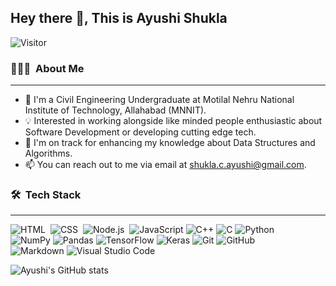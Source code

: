 ## Hey there 👋, This is Ayushi Shukla    

![Visitor](https://visitor-badge.laobi.icu/badge?page_id=ayushias0203)

 ### 👨🏻‍💻 &nbsp;About Me
 <hr>

<!-- **Ayushias0203/ayushias0203** is a ✨ _special_ ✨ repository because its `README.md` (this file) appears on your GitHub profile. -->

<!-- Here are some ideas to get you started: -->

- 🔭 I'm a Civil Engineering Undergraduate at Motilal Nehru National Institute of Technology, Allahabad (MNNIT).
- 💡 Interested in working alongside like minded people enthusiastic about Software Development or developing cutting edge tech.
- 🌱 I'm on track for enhancing my knowledge about Data Structures and Algorithms.
- 📫 You can reach out to me via email at shukla.c.ayushi@gmail.com.

<!-- # Tech Stack -->
<!-- HTML  CSS  Node.js  Django Git 
GitHub  Markdown Visual Studio Code 
C  C++  Androidstudio -->
<!-- https://camo.githubusercontent.com/c8d13e1c596a6726b1da8475a9299fac133f95ef009083b48be01f975a44987e/68747470733a2f2f696d672e736869656c64732e696f2f62616467652f2d48544d4c2d3035313232413f7374796c653d666c6174266c6f676f3d48544d4c35
 -->
 ### 🛠 &nbsp;Tech Stack
<hr>

![HTML](https://img.shields.io/badge/-HTML-05122A?style=flat&logo=HTML5)&nbsp;
![CSS](https://img.shields.io/badge/-CSS-05122A?style=flat&logo=CSS3&logoColor=1572B6)&nbsp;
![Node.js](https://img.shields.io/badge/-nodejs-05122A?style=flat&logo=node.js&logoColor=FFA518)&nbsp;
![JavaScript](https://img.shields.io/badge/-javascript-05122A?style=flat&logo=javascript&logoColor=FFA518)
![C++](https://img.shields.io/badge/-c++-05122A?style=flat&logo=c++&logoColor=FFA518)
![C](https://img.shields.io/badge/-c-05122A?style=flat&logo=c&logoColor=FFA518)
![Python](https://img.shields.io/badge/-python-05122A?style=flat&logo=python&logoColor=FFA518)&nbsp;\
![NumPy](https://img.shields.io/badge/-numpy-05122A?style=flat&logo=numpy&logoColor=FFA518)
![Pandas](https://img.shields.io/badge/-pandas-05122A?style=flat&logo=pandas&logoColor=FFA518)
![TensorFlow](https://img.shields.io/badge/-tensorflow-05122A?style=flat&logo=tensorflow&logoColor=FFA518)
![Keras](https://img.shields.io/badge/-keras-05122A?style=flat&logo=keras&logoColor=FFA518)
![Git](https://img.shields.io/badge/-Git-05122A?style=flat&logo=git)
![GitHub](https://img.shields.io/badge/-GitHub-05122A?style=flat&logo=github)&nbsp;\
![Markdown](https://img.shields.io/badge/-Markdown-05122A?style=flat&logo=markdown)
![Visual Studio Code](https://img.shields.io/badge/-Visual%20Studio%20Code-05122A?style=flat&logo=visual-studio-code&logoCol…)


<!-- <img align="center" src="https://github-readme-stats.vercel.app/api/<CARD_TYPE>/?username=<USERNAME>&theme=<THEME_NAME>" />
![Top Langs](https://github-readme-stats.vercel.app/api/top-langs/?username=ayushias0203) -->

<!-- Actual text -->

<!-- You can find me on [![LinkedIn][1.2]][1], or on [![LinkedIn][3.2]][3].

<!-- Icons -->

<!-- [1.2]: http://i.imgur.com/wWzX9uB.png (twitter icon without padding)
[3.2]: https://raw.githubusercontent.com/MartinHeinz/MartinHeinz/master/linkedin-3-16.png (LinkedIn icon without padding) -->

<!-- Links to your social media accounts -->

<!-- [1]: https://twitter.com/Martin_Heinz_
[2]: www.linkedin.com/in/ayushi-shukla-760a931bb       -->
<!-- https://www.linkedin.com/in/heinz-martin/ -->

![Ayushi's GitHub stats](https://github-readme-stats.vercel.app/api?username=ayushias0203&show_icons=true&theme=algolia&class=mcss)

<!-- ![Top Langs](https://github-readme-stats.vercel.app/api/top-langs/?username=ayushias0203) -->
